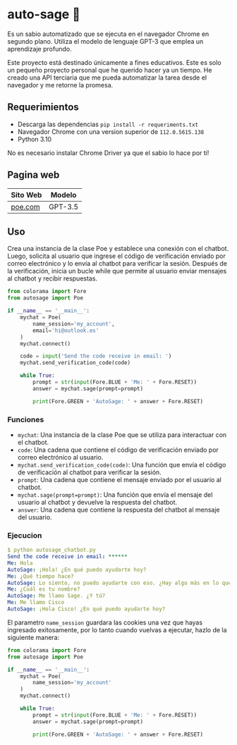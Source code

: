 # auto-sage 🧙
Es un sabio automatizado que se ejecuta en el navegador Chrome en segundo plano. Utiliza el modelo de lenguaje GPT-3 que emplea un aprendizaje profundo.

Este proyecto está destinado únicamente a fines educativos. Este es solo un pequeño proyecto personal que he querido hacer ya un tiempo. He creado una API terciaria que me pueda automatizar la tarea desde el navegador y me retorne la promesa.

## Requerimientos
- Descarga las dependencias `pip install -r requeriments.txt`
- Navegador Chrome con una version superior de `112.0.5615.138`
- Python 3.10

No es necesario instalar Chrome Driver ya que el sabio lo hace por ti!

## Pagina web 
| Sito Web                  | Modelo  |
| --------------------------| ------- |
|[poe.com](https://poe.com) | GPT-3.5 |

## Uso
Crea una instancia de la clase Poe y establece una conexión con el chatbot. Luego, solicita al usuario que ingrese el código de verificación enviado por correo electrónico y lo envía al chatbot para verificar la sesión. Después de la verificación, inicia un bucle while que permite al usuario enviar mensajes al chatbot y recibir respuestas.

```python
from colorama import Fore
from autosage import Poe

if __name__ == '__main__':
    mychat = Poe(
        name_session='my_account',
        email='hi@outlook.es'
    )
    mychat.connect()

    code = input('Send the code receive in email: ')
    mychat.send_verification_code(code)

    while True:
        prompt = str(input(Fore.BLUE + 'Me: ' + Fore.RESET))
        answer = mychat.sage(prompt=prompt)

        print(Fore.GREEN + 'AutoSage: ' + answer + Fore.RESET)
```
### Funciones
- `mychat`: Una instancia de la clase Poe que se utiliza para interactuar con el chatbot.
- `code`: Una cadena que contiene el código de verificación enviado por correo electrónico al usuario.
- `mychat.send_verification_code(code)`: Una función que envía el código de verificación al chatbot para verificar la sesión.
- `prompt`: Una cadena que contiene el mensaje enviado por el usuario al chatbot.
- `mychat.sage(prompt=prompt)`: Una función que envía el mensaje del usuario al chatbot y devuelve la respuesta del chatbot.
- `answer`: Una cadena que contiene la respuesta del chatbot al mensaje del usuario.

### Ejecucion
```yaml
$ python autosage_chatbot.py
Send the code receive in email: ******
Me: Hola
AutoSage: ¡Hola! ¿En qué puedo ayudarte hoy?
Me: ¿Qué tiempo hace?
AutoSage: Lo siento, no puedo ayudarte con eso. ¿Hay algo más en lo que pueda ayudarte?
Me: ¿Cuál es tu nombre?
AutoSage: Me llamo Sage. ¿Y tú?
Me: Me llamo Cisco
AutoSage: ¡Hola Cisco! ¿En qué puedo ayudarte hoy?
```

El parametro `name_session` guardara las cookies una vez que hayas ingresado exitosamente, por lo tanto cuando vuelvas a ejecutar, hazlo de la siguiente manera:

```python
from colorama import Fore
from autosage import Poe

if __name__ == '__main__':
    mychat = Poe(
        name_session='my_account'
    )
    mychat.connect()

    while True:
        prompt = str(input(Fore.BLUE + 'Me: ' + Fore.RESET))
        answer = mychat.sage(prompt=prompt)

        print(Fore.GREEN + 'AutoSage: ' + answer + Fore.RESET)
```
